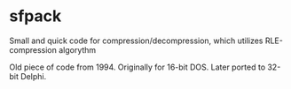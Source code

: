 # sfpack
Small and quick code for compression/decompression, which utilizes RLE-compression algorythm

Old piece of code from 1994. Originally for 16-bit DOS. Later ported to 32-bit Delphi.
